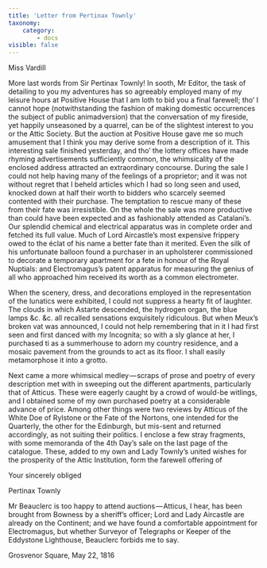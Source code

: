 ```yaml
---
title: 'Letter from Pertinax Townly'
taxonomy:
    category:
        - docs
visible: false
---
```


<div class="author">Miss Vardill</div>

More last words from Sir Pertinax Townly! In sooth, Mr Editor, the task of detailing to you my adventures has so agreeably employed many of my leisure hours at Positive House that I am loth to bid you a final farewell; tho’ I cannot hope (notwithstanding the fashion of making domestic occurrences the subject of public animadversion) that the conversation of my fireside, yet happily unseasoned by a quarrel, can be of the slightest interest to you or the Attic Society. But the auction at Positive House gave me so much amusement that I think you may derive some from a description of it. This interesting sale finished yesterday, and tho’ the lottery offices have made rhyming advertisements sufficiently common, the whimsicality of the enclosed address attracted an extraordinary concourse. During the sale I could not help having many of the feelings of a proprietor; and it was not without regret that I beheld articles which I had so long seen and used, knocked down at half their worth to bidders who scarcely seemed contented with their purchase. The temptation to rescue many of these from their fate was irresistible. On the whole the sale was more productive than could have been expected and as fashionably attended as Catalani’s. Our splendid chemical and electrical apparatus was in complete order and fetched its full value. Much of Lord Aircastle’s most expensive frippery owed to the éclat of his name a better fate than it merited. Even the silk of his unfortunate balloon found a purchaser in an upholsterer commissioned to decorate a temporary apartment for a fete in honour of the Royal Nuptials: and Electromagus’s patent apparatus for measuring the genius of all who approached him received its worth as a common electrometer.

When the scenery, dress, and decorations employed in the representation of the lunatics were exhibited, I could not suppress a hearty fit of laughter. The clouds in which Astarte descended, the hydrogen organ, the blue lamps &c. &c. all recalled sensations exquisitely ridiculous. But when Meux’s broken vat was announced, I could not help remembering that in it I had first seen and first danced with my Incognita; so with a sly glance at her, I purchased ti as a summerhouse to adorn my country residence, and a mosaic pavement from the grounds to act as its floor. I shall easily metamorphose it into a grotto.

Next came a more whimsical medley — scraps of prose and poetry of every description met with in sweeping out the different apartments, particularly that of Atticus. These were eagerly caught by a crowd of would-be witlings, and I obtained some of my own purchased poetry at a considerable advance of price. Among other things were two reviews by Atticus of the White Doe of Rylstone or the Fate of the Nortons, one intended for the Quarterly, the other for the Edinburgh, but mis-sent and returned accordingly, as not suiting their politics. I enclose a few stray fragments, with some memoranda of the 4th Day’s sale on the last page of the catalogue. These, added to my own and Lady Townly’s united wishes for the prosperity of the Attic Institution, form the farewell offering of

Your sincerely obliged

Pertinax Townly

Mr Beauclerc is too happy to attend auctions — Atticus, I hear, has been brought from Bowness by a sheriff’s officer; Lord and Lady Aircastle are already on the Continent; and we have found a comfortable appointment for Electromagus, but whether Surveyor of Telegraphs or Keeper of the Eddystone Lighthouse, Beauclerc forbids me to say.

Grosvenor Square, May 22, 1816